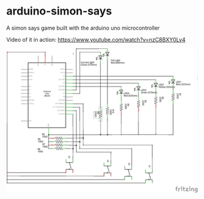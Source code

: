 # arduino-simon-says
A simon says game built with the arduino uno microcontroller

Video of it in action: https://www.youtube.com/watch?v=nzC8BXY0Ly4

![Alt text](/schematic.png?raw=true "Schematic")
